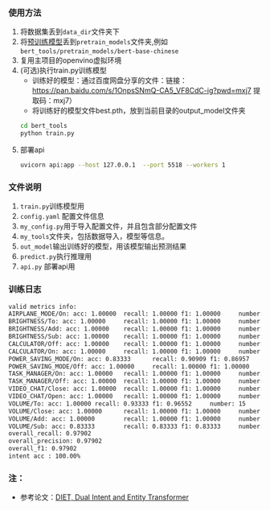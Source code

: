 ### 使用方法
1. 将数据集丢到`data_dir`文件夹下
2. 将[预训练模型](https://hf-mirror.com/google-bert/bert-base-chinese)丢到`pretrain_models`文件夹,例如`bert_tools/pretrain_models/bert-base-chinese`
3. 复用主项目的openvino虚拟环境
4. (可选)执行train.py训练模型
   - 训练好的模型：通过百度网盘分享的文件：链接：https://pan.baidu.com/s/1OnpsSNmQ-CA5_VF8CdC-ig?pwd=mxj7 提取码：mxj7）
   - 将训练好的模型文件best.pth，放到当前目录的output_model文件夹
   ```bash
   cd bert_tools 
   python train.py
   ```
5. 部署api
   ```bash
   uvicorn api:app --host 127.0.0.1  --port 5518 --workers 1
   ```

### 文件说明
1. `train.py`训练模型用
2. `config.yaml` 配置文件信息
3. `my_config.py`用于导入配置文件，并且包含部分配置文件
4. `my_tools`文件夹，包括数据导入，模型等信息。
5. `out_model`输出训练好的模型，用该模型输出预测结果
6. `predict.py`执行推理用
7. `api.py` 部署api用

### 训练日志
```bash
valid metrics info:
AIRPLANE_MODE/On: acc: 1.00000  recall: 1.00000 f1: 1.00000     number: 15
BRIGHTNESS/To: acc: 1.00000     recall: 1.00000 f1: 1.00000     number: 13
BRIGHTNESS/Add: acc: 1.00000    recall: 1.00000 f1: 1.00000     number: 3
BRIGHTNESS/Sub: acc: 1.00000    recall: 1.00000 f1: 1.00000     number: 4
CALCULATOR/Off: acc: 1.00000    recall: 1.00000 f1: 1.00000     number: 17
CALCULATOR/On: acc: 1.00000     recall: 1.00000 f1: 1.00000     number: 18
POWER_SAVING_MODE/On: acc: 0.83333      recall: 0.90909 f1: 0.86957     number: 11
POWER_SAVING_MODE/Off: acc: 1.00000     recall: 1.00000 f1: 1.00000     number: 11
TASK_MANAGER/On: acc: 1.00000   recall: 1.00000 f1: 1.00000     number: 5
TASK_MANAGER/Off: acc: 1.00000  recall: 1.00000 f1: 1.00000     number: 5
VIDEO_CHAT/Close: acc: 1.00000  recall: 1.00000 f1: 1.00000     number: 5
VIDEO_CHAT/Open: acc: 1.00000   recall: 1.00000 f1: 1.00000     number: 6
VOLUME/To: acc: 1.00000 recall: 0.93333 f1: 0.96552     number: 15
VOLUME/Close: acc: 1.00000      recall: 1.00000 f1: 1.00000     number: 6
VOLUME/Add: acc: 1.00000        recall: 1.00000 f1: 1.00000     number: 3
VOLUME/Sub: acc: 0.83333        recall: 0.83333 f1: 0.83333     number: 6
overall_recall: 0.97902
overall_precision: 0.97902
overall_f1: 0.97902
intent acc : 100.00%
```

### 注：
- 参考论文：[DIET,  Dual Intent and Entity Transformer](https://arxiv.org/pdf/2004.09936.pdf)
